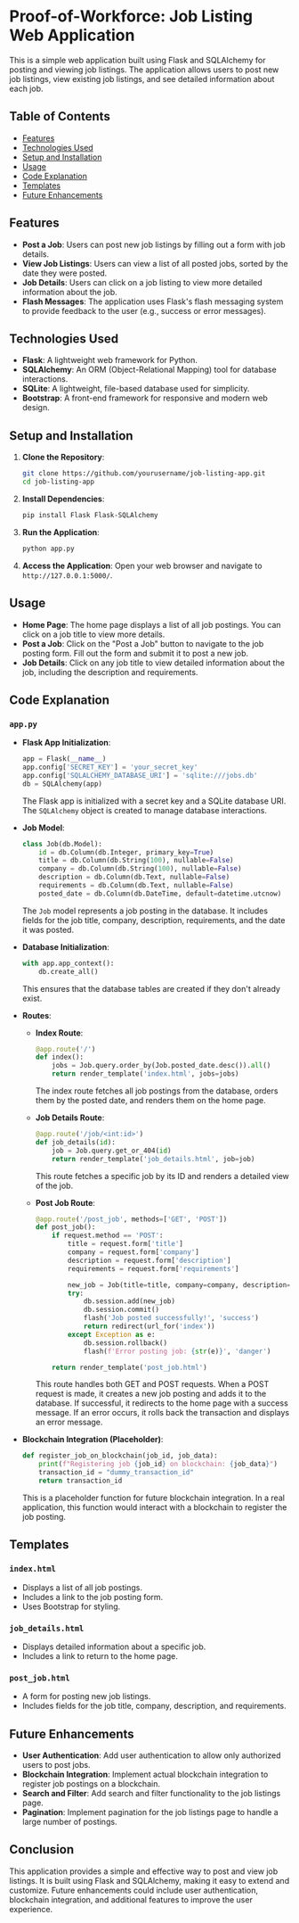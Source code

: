 # Proof-of-Workforce: Job Listing Web Application

This is a simple web application built using Flask and SQLAlchemy for posting and viewing job listings. The application allows users to post new job listings, view existing job listings, and see detailed information about each job.

## Table of Contents

- [Features](#features)
- [Technologies Used](#technologies-used)
- [Setup and Installation](#setup-and-installation)
- [Usage](#usage)
- [Code Explanation](#code-explanation)
- [Templates](#templates)
- [Future Enhancements](#future-enhancements)

## Features

- **Post a Job**: Users can post new job listings by filling out a form with job details.
- **View Job Listings**: Users can view a list of all posted jobs, sorted by the date they were posted.
- **Job Details**: Users can click on a job listing to view more detailed information about the job.
- **Flash Messages**: The application uses Flask's flash messaging system to provide feedback to the user (e.g., success or error messages).

## Technologies Used

- **Flask**: A lightweight web framework for Python.
- **SQLAlchemy**: An ORM (Object-Relational Mapping) tool for database interactions.
- **SQLite**: A lightweight, file-based database used for simplicity.
- **Bootstrap**: A front-end framework for responsive and modern web design.

## Setup and Installation

1. **Clone the Repository**:
   ```bash
   git clone https://github.com/yourusername/job-listing-app.git
   cd job-listing-app
   ```

2. **Install Dependencies**:
   ```bash
   pip install Flask Flask-SQLAlchemy
   ```

3. **Run the Application**:
   ```bash
   python app.py
   ```

4. **Access the Application**:
   Open your web browser and navigate to `http://127.0.0.1:5000/`.

## Usage

- **Home Page**: The home page displays a list of all job postings. You can click on a job title to view more details.
- **Post a Job**: Click on the "Post a Job" button to navigate to the job posting form. Fill out the form and submit it to post a new job.
- **Job Details**: Click on any job title to view detailed information about the job, including the description and requirements.

## Code Explanation

### `app.py`

- **Flask App Initialization**:
  ```python
  app = Flask(__name__)
  app.config['SECRET_KEY'] = 'your_secret_key'
  app.config['SQLALCHEMY_DATABASE_URI'] = 'sqlite:///jobs.db'
  db = SQLAlchemy(app)
  ```
  The Flask app is initialized with a secret key and a SQLite database URI. The `SQLAlchemy` object is created to manage database interactions.

- **Job Model**:
  ```python
  class Job(db.Model):
      id = db.Column(db.Integer, primary_key=True)
      title = db.Column(db.String(100), nullable=False)
      company = db.Column(db.String(100), nullable=False)
      description = db.Column(db.Text, nullable=False)
      requirements = db.Column(db.Text, nullable=False)
      posted_date = db.Column(db.DateTime, default=datetime.utcnow)
  ```
  The `Job` model represents a job posting in the database. It includes fields for the job title, company, description, requirements, and the date it was posted.

- **Database Initialization**:
  ```python
  with app.app_context():
      db.create_all()
  ```
  This ensures that the database tables are created if they don't already exist.

- **Routes**:
  - **Index Route**:
    ```python
    @app.route('/')
    def index():
        jobs = Job.query.order_by(Job.posted_date.desc()).all()
        return render_template('index.html', jobs=jobs)
    ```
    The index route fetches all job postings from the database, orders them by the posted date, and renders them on the home page.

  - **Job Details Route**:
    ```python
    @app.route('/job/<int:id>')
    def job_details(id):
        job = Job.query.get_or_404(id)
        return render_template('job_details.html', job=job)
    ```
    This route fetches a specific job by its ID and renders a detailed view of the job.

  - **Post Job Route**:
    ```python
    @app.route('/post_job', methods=['GET', 'POST'])
    def post_job():
        if request.method == 'POST':
            title = request.form['title']
            company = request.form['company']
            description = request.form['description']
            requirements = request.form['requirements']

            new_job = Job(title=title, company=company, description=description, requirements=requirements)
            try:
                db.session.add(new_job)
                db.session.commit()
                flash('Job posted successfully!', 'success')
                return redirect(url_for('index'))
            except Exception as e:
                db.session.rollback()
                flash(f'Error posting job: {str(e)}', 'danger')

        return render_template('post_job.html')
    ```
    This route handles both GET and POST requests. When a POST request is made, it creates a new job posting and adds it to the database. If successful, it redirects to the home page with a success message. If an error occurs, it rolls back the transaction and displays an error message.

- **Blockchain Integration (Placeholder)**:
  ```python
  def register_job_on_blockchain(job_id, job_data):
      print(f"Registering job {job_id} on blockchain: {job_data}")
      transaction_id = "dummy_transaction_id"
      return transaction_id
  ```
  This is a placeholder function for future blockchain integration. In a real application, this function would interact with a blockchain to register the job posting.

## Templates

### `index.html`

- Displays a list of all job postings.
- Includes a link to the job posting form.
- Uses Bootstrap for styling.

### `job_details.html`

- Displays detailed information about a specific job.
- Includes a link to return to the home page.

### `post_job.html`

- A form for posting new job listings.
- Includes fields for the job title, company, description, and requirements.

## Future Enhancements

- **User Authentication**: Add user authentication to allow only authorized users to post jobs.
- **Blockchain Integration**: Implement actual blockchain integration to register job postings on a blockchain.
- **Search and Filter**: Add search and filter functionality to the job listings page.
- **Pagination**: Implement pagination for the job listings page to handle a large number of postings.

## Conclusion

This application provides a simple and effective way to post and view job listings. It is built using Flask and SQLAlchemy, making it easy to extend and customize. Future enhancements could include user authentication, blockchain integration, and additional features to improve the user experience.
